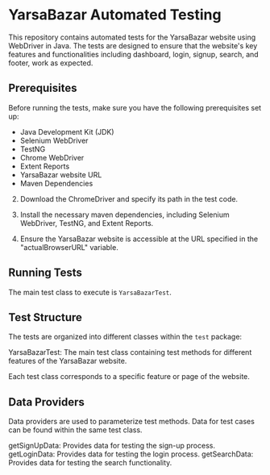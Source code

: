 # YarsaBazar Automated Testing

This repository contains automated tests for the YarsaBazar website using WebDriver in Java. The tests are designed to ensure that the website's key features and functionalities including dashboard, login, signup, search, and footer,  work as expected.

## Prerequisites

Before running the tests, make sure you have the following prerequisites set up:

- Java Development Kit (JDK)
- Selenium WebDriver
- TestNG
- Chrome WebDriver
- Extent Reports
- YarsaBazar website URL
- Maven Dependencies

2. Download the ChromeDriver and specify its path in the test code.

3. Install the necessary maven dependencies, including Selenium WebDriver, TestNG, and Extent Reports.

4. Ensure the YarsaBazar website is accessible at the URL specified in the "actualBrowserURL" variable.

## Running Tests

The main test class to execute is `YarsaBazarTest`.

## Test Structure

The tests are organized into different classes within the `test` package:

YarsaBazarTest: The main test class containing test methods for different features of the YarsaBazar website.

Each test class corresponds to a specific feature or page of the website.

## Data Providers

Data providers are used to parameterize test methods. Data for test cases can be found within the same test class.

getSignUpData: Provides data for testing the sign-up process.
getLoginData: Provides data for testing the login process.
getSearchData: Provides data for testing the search functionality.

